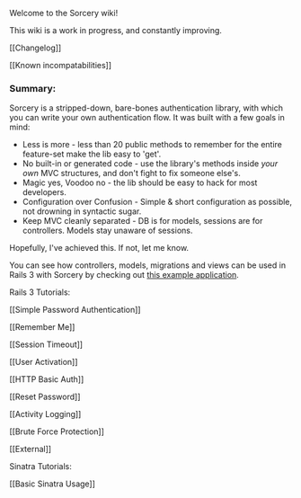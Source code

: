 Welcome to the Sorcery wiki!

This wiki is a work in progress, and constantly improving.

[[Changelog]]

[[Known incompatabilities]]


### Summary:


Sorcery is a stripped-down, bare-bones authentication library, with which you can write your own authentication flow.
It was built with a few goals in mind:

* Less is more - less than 20 public methods to remember for the entire feature-set make the lib easy to 'get'.
* No built-in or generated code - use the library's methods inside *your own* MVC structures, and don't fight to fix someone else's.
* Magic yes, Voodoo no - the lib should be easy to hack for most developers.
* Configuration over Confusion - Simple & short configuration as possible, not drowning in syntactic sugar.
* Keep MVC cleanly separated - DB is for models, sessions are for controllers. Models stay unaware of sessions.



Hopefully, I've achieved this. If not, let me know.

 

You can see how controllers, models, migrations and views can be used in Rails 3 with Sorcery by checking out [this example application](https://github.com/NoamB/sorcery-example-app).

Rails 3 Tutorials:

[[Simple Password Authentication]]

[[Remember Me]]

[[Session Timeout]]

[[User Activation]]

[[HTTP Basic Auth]]

[[Reset Password]]

[[Activity Logging]]

[[Brute Force Protection]]

[[External]]

Sinatra Tutorials:

[[Basic Sinatra Usage]]